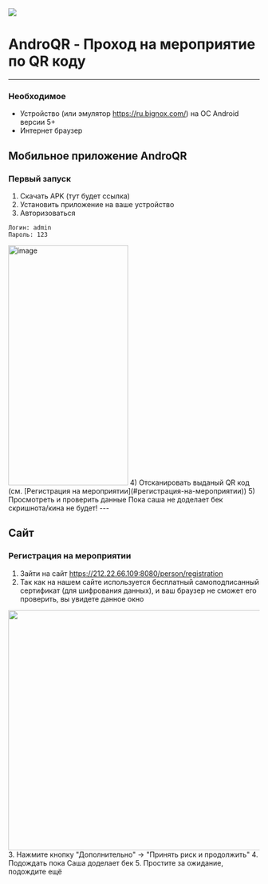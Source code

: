<img src="https://i.ibb.co/h28txBv/androqr-bg.jpg">

# AndroQR - Проход на мероприятие по QR коду
---

### Необходимое
- Устройство (или эмулятор https://ru.bignox.com/) на ОС Android версии 5+
- Интернет браузер

## Мобильное приложение AndroQR
### Первый запуск

1) Скачать APK (тут будет ссылка)
2) Установить приложение на ваше устройство
3) Авторизоваться
```YML
Логин: admin
Пароль: 123
```
<img src="https://i.ibb.co/F7bHmJv/image.png" alt="image" width=240px height=480px>
4) Отсканировать выданый QR код (см. [Регистрация на мероприятии](#регистрация-на-мероприятии))
5) Просмотреть и проверить данные
Пока саша не доделает бек скришнота/кина не будет!
---

## Сайт 
### Регистрация на мероприятии
1. Зайти на сайт https://212.22.66.109:8080/person/registration
2. Так как на нашем сайте используется бесплатный самоподписанный сертификат (для шифрования данных), и ваш браузер не сможет его проверить, вы увидете данное окно
<img src="https://i.ibb.co/71ZpSWQ/image.png" width=860px height=480px>
3. Нажмите кнопку "Дополнительно" -> "Принять риск и продолжить"
4. Подождать пока Саша доделает бек
5. Простите за ожидание, подождите ещё
